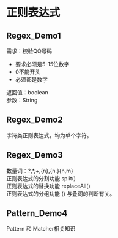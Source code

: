 # 正则表达式
## Regex_Demo1
需求：校验QQ号码  

+ 要求必须是5-15位数字
+ 0不能开头
+ 必须都是数字  

返回值：boolean  
参数：String 
## Regex_Demo2
字符类正则表达式，均为单个字符。
## Regex_Demo3
数量词：?,*,+,{n},{n.}{n,m}  
正则表达式的分割功能 split()  
正则表达式的替换功能 replaceAll()  
正则表达式的分组功能 () 与叠词的判断有关。  
## Pattern_Demo4
Pattern 和 Matcher相关知识
